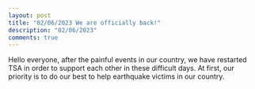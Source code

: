 ```yaml
---
layout: post
title: "02/06/2023 We are officially back!"
description: "02/06/2023"
comments: true
---
```


Hello everyone, after the painful events in our country, we have restarted TSA in order to support each other in these difficult days. At first, our priority is to do our best to help earthquake victims in our country.

<br />
